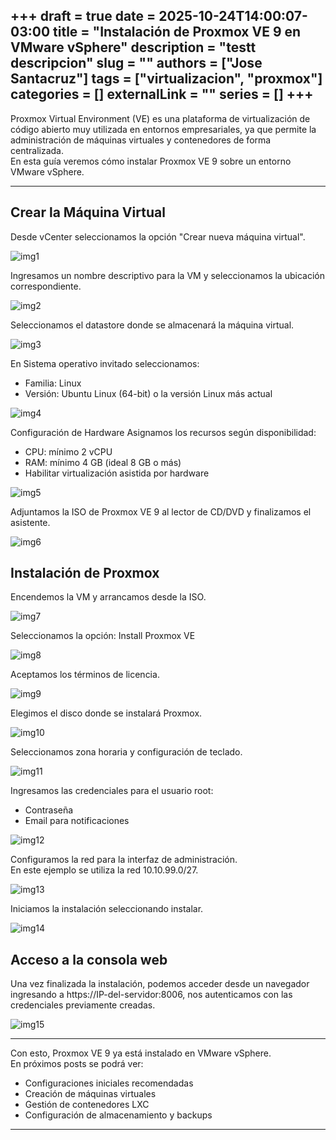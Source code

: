 +++ 
draft = true
date = 2025-10-24T14:00:07-03:00
title = "Instalación de Proxmox VE 9 en VMware vSphere"
description = "testt descripcion"
slug = ""
authors = ["Jose Santacruz"]
tags = ["virtualizacion", "proxmox"]
categories = []
externalLink = ""
series = []
+++
---

Proxmox Virtual Environment (VE) es una plataforma de virtualización de código abierto muy utilizada en entornos empresariales, ya que permite la administración de máquinas virtuales y contenedores de forma centralizada.  
En esta guía veremos cómo instalar Proxmox VE 9 sobre un entorno VMware vSphere.

---

## Crear la Máquina Virtual

Desde vCenter seleccionamos la opción "Crear nueva máquina virtual".

![img1](img1.png)

Ingresamos un nombre descriptivo para la VM y seleccionamos la ubicación correspondiente.

![img2](img2.png)

Seleccionamos el datastore donde se almacenará la máquina virtual.

![img3](img3.png)

En Sistema operativo invitado seleccionamos:
- Familia: Linux  
- Versión: Ubuntu Linux (64-bit) o la versión Linux más actual

![img4](img4.png)

Configuración de Hardware
Asignamos los recursos según disponibilidad:
- CPU: mínimo 2 vCPU  
- RAM: mínimo 4 GB (ideal 8 GB o más)  
- Habilitar virtualización asistida por hardware  

![img5](img5.png)

Adjuntamos la ISO de Proxmox VE 9 al lector de CD/DVD y finalizamos el asistente.

![img6](img6.png)

## Instalación de Proxmox

Encendemos la VM y arrancamos desde la ISO.

![img7](img7.png)

Seleccionamos la opción:
Install Proxmox VE

![img8](img8.png)

Aceptamos los términos de licencia.

![img9](img9.png)

Elegimos el disco donde se instalará Proxmox.

![img10](img10.png)

Seleccionamos zona horaria y configuración de teclado.

![img11](img11.png)

Ingresamos las credenciales para el usuario root:
- Contraseña
- Email para notificaciones

![img12](img12.png)

Configuramos la red para la interfaz de administración.  
En este ejemplo se utiliza la red 10.10.99.0/27.

![img13](img13.png)

Iniciamos la instalación seleccionando instalar.

![img14](img14.png)


## Acceso a la consola web

Una vez finalizada la instalación, podemos acceder desde un navegador ingresando a https://IP-del-servidor:8006, nos autenticamos con las credenciales previamente creadas.

![img15](img15.png)

---
Con esto, Proxmox VE 9 ya está instalado en VMware vSphere.  
En próximos posts se podrá ver:
- Configuraciones iniciales recomendadas
- Creación de máquinas virtuales
- Gestión de contenedores LXC
- Configuración de almacenamiento y backups

---


